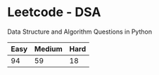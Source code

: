 # Leetcode - DSA

Data Structure and Algorithm Questions in Python

| Easy   |  Medium  | Hard |
|--------|----------|------|
|   94   |    59    |  18  |
